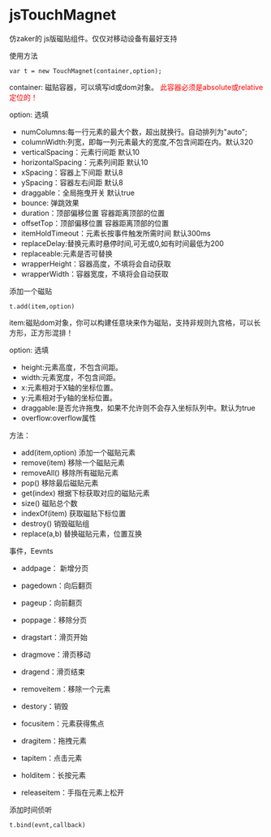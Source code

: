 jsTouchMagnet
=============
仿zaker的 js版磁贴组件。仅仅对移动设备有最好支持

使用方法
```
var t = new TouchMagnet(container,option);
```

container: 磁贴容器，可以填写id或dom对象。 <font color="red">此容器必须是absolute或relative定位的！</font>

option: 选填
 
- numColumns:每一行元素的最大个数，超出就换行。自动排列为"auto";
- columnWidth:列宽，即每一列元素最大的宽度,不包含间距在内。默认320
- verticalSpacing：元素行间距 默认10
- horizontalSpacing：元素列间距 默认10
- xSpacing：容器上下间距 默认8
- ySpacing：容器左右间距 默认8
- draggable：全局拖曳开关 默认true
- bounce: 弹跳效果
- duration：顶部偏移位置 容器距离顶部的位置
- offsetTop：顶部偏移位置 容器距离顶部的位置
- itemHoldTimeout：元素长按事件触发所需时间 默认300ms
- replaceDelay:替换元素时悬停时间,可无或0,如有时间最低为200
- replaceable:元素是否可替换
- wrapperHeight：容器高度，不填将会自动获取
- wrapperWidth：容器宽度，不填将会自动获取


添加一个磁贴
```
t.add(item,option)
```

item:磁贴dom对象，你可以构建任意块来作为磁贴，支持非规则九宫格，可以长方形，正方形混排！

option: 选填

- height:元素高度，不包含间距。
- width:元素宽度，不包含间距。
- x:元素相对于X轴的坐标位置。
- y:元素相对于y轴的坐标位置。
- draggable:是否允许拖曳，如果不允许则不会存入坐标队列中。默认为true
- overflow:overflow属性

方法：

- add(item,option) 添加一个磁贴元素
- remove(item) 移除一个磁贴元素
- removeAll() 移除所有磁贴元素
- pop() 移除最后磁贴元素
- get(index) 根据下标获取对应的磁贴元素
- size() 磁贴总个数
- indexOf(item) 获取磁贴下标位置
- destroy() 销毁磁贴组
- replace(a,b) 替换磁贴元素，位置互换

事件，Eevnts

- addpage： 新增分页
- pagedown：向后翻页
- pageup：向前翻页
- poppage：移除分页
- dragstart：滑页开始
- dragmove：滑页移动
- dragend：滑页结束

- removeitem：移除一个元素
- destory：销毁
- focusitem：元素获得焦点
- dragitem：拖拽元素
- tapitem：点击元素
- holditem：长按元素
- releaseitem：手指在元素上松开

添加时间侦听
```
t.bind(evnt,callback)
```